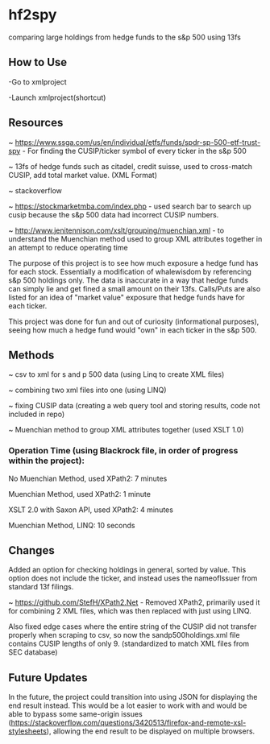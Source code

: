 # hf2spy
comparing large holdings from hedge funds to the s&amp;p 500 using 13fs

## How to Use
-Go to xmlproject

-Launch xmlproject(shortcut)

## Resources

~ https://www.ssga.com/us/en/individual/etfs/funds/spdr-sp-500-etf-trust-spy - For finding the CUSIP/ticker symbol of every ticker in the s&p 500

~ 13fs of hedge funds such as citadel, credit suisse, used to cross-match CUSIP, add total market value. (XML Format)

~ stackoverflow

~ https://stockmarketmba.com/index.php - used search bar to search up cusip because the s&p 500 data had incorrect CUSIP numbers.

~ http://www.jenitennison.com/xslt/grouping/muenchian.xml - to understand the Muenchian method used to group XML attributes together in an attempt to reduce operating time


The purpose of this project is to see how much exposure a hedge fund has for each stock. Essentially a modification of whalewisdom by referencing s&p 500 holdings only.
The data is inaccurate in a way that hedge funds can simply lie and get fined a small amount on their 13fs.
Calls/Puts are also listed for an idea of "market value" exposure that hedge funds have for each ticker.

This project was done for fun and out of curiosity (informational purposes), seeing how much a hedge fund would "own" in each ticker in the s&p 500.

## Methods

~ csv to xml for s and p 500 data (using Linq to create XML files)

~ combining two xml files into one (using LINQ)

~ fixing CUSIP data (creating a web query tool and storing results, code not included in repo)

~ Muenchian method to group XML attributes together (used XSLT 1.0)

### Operation Time (using Blackrock file, in order of progress within the project):

No Muenchian Method, used XPath2: 7 minutes

Muenchian Method, used XPath2: 1 minute

XSLT 2.0 with Saxon API, used XPath2: 4 minutes

Muenchian Method, LINQ: 10 seconds

## Changes

Added an option for checking holdings in general, sorted by value. This option does not include the ticker, and instead uses the nameofIssuer from standard 13f filings.

~ https://github.com/StefH/XPath2.Net - Removed XPath2, primarily used it for combining 2 XML files, which was then replaced with just using LINQ.

Also fixed edge cases where the entire string of the CUSIP did not transfer properly when scraping to csv, so now the sandp500holdings.xml file contains CUSIP lengths of only 9. (standardized to match XML files from SEC database)

## Future Updates

In the future, the project could transition into using JSON for displaying the end result instead. This would be a lot easier to work with and would be able to bypass some same-origin issues (https://stackoverflow.com/questions/3420513/firefox-and-remote-xsl-stylesheets), allowing the end result to be displayed on multiple browsers.
